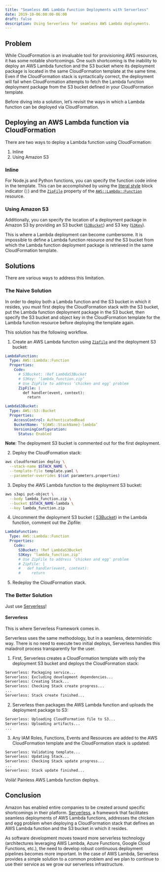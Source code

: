 ```yaml
---
title: "Seamless AWS Lambda Function Deployments with Serverless"
date: 2019-10-06:00:00-06:00
draft: false
description: Using Serverless for seamless AWS Lambda deployments.
---
```


## Problem
While CloudFormation is an invaluable tool for provisioning AWS resources, it has some notable shortcomings. One such shortcoming is the inability to deploy an AWS Lambda function and the S3 bucket where its deployment package is located in the same CloudFormation template at the same time. Even if the CloudFormation stack is syntactically correct, the deployment will fail when CloudFormation attempts to fetch the Lambda function deployment package from the S3 bucket defined in your CloudFormation template.

Before diving into a solution, let’s revisit the ways in which a Lambda function can be deployed via CloudFormation.

## Deploying an AWS Lambda function via CloudFormation
There are two ways to deploy a Lambda function using CloudFormation:
1. Inline
2. Using Amazon S3

### Inline
For Node.js and Python functions, you can specify the function code inline in the template. This can be accomplished by using the [literal style](https://yaml.org/spec/1.2/spec.html#id2795688) block indicator (`|`) and the [`ZipFile`](https://docs.aws.amazon.com/AWSCloudFormation/latest/UserGuide/aws-properties-lambda-function-code.html#cfn-lambda-function-code-zipfile) property of the [`AWS::Lambda::Function`](https://docs.aws.amazon.com/AWSCloudFormation/latest/UserGuide/aws-resource-lambda-function.html#cfn-lambda-function-code) resource.

### Using Amazon S3
Additionally, you can specify the location of a deployment package in Amazon S3 by providing an S3 bucket ([`S3Bucket`](https://docs.aws.amazon.com/AWSCloudFormation/latest/UserGuide/aws-properties-lambda-function-code.html#cfn-lambda-function-code-s3bucket)) and S3 key ([`S3Key`](https://docs.aws.amazon.com/AWSCloudFormation/latest/UserGuide/aws-properties-lambda-function-code.html#cfn-lambda-function-code-s3key)).

This is where a Lambda deployment can become cumbersome. It is impossible to define a Lambda function resource *and* the S3 bucket from which the Lambda function deployment package is retrieved in the same CloudFormation template.

## Solutions
There are various ways to address this limitation.

### The Naive Solution
In order to deploy both a Lambda function and the S3 bucket in which it resides, you must first deploy the CloudFormation stack with the S3 bucket, put the Lambda function deployment package in the S3 bucket, then specify the S3 bucket and object key in the CloudFormation template for the Lambda function resource before deploying the template again.

This solution has the following workflow.

1. Create an AWS Lambda function using [`Zipfile`](https://docs.aws.amazon.com/AWSCloudFormation/latest/UserGuide/aws-properties-lambda-function-code.html#cfn-lambda-function-code-zipfile) and the deployment S3 bucket:

```yaml
LambdaFunction:
  Type: AWS::Lambda::Function
  Properties:
    Code:
      # S3Bucket: !Ref LambdaS3Bucket
      # S3Key: ‘lambda_function.zip’
      # Use ZipFile to address ‘chicken and egg’ problem
      ZipFile: |
        def handler(event, context):
          return

LambdaS3Bucket:
  Type: AWS::S3::Bucket
  Properties:
    AccessControl: AuthenticatedRead
    BucketName: ‘${AWS::StackName}-lambda’
    VersioningConfiguration:
      Status: Enabled
```

**Note**: The deployment S3 bucket is commented out for the first deployment.

2. Deploy the CloudFormation stack:

```bash
aws cloudformation deploy \
  --stack-name $STACK_NAME \
  --template-file template.yaml \
  --parameter-overrides $(cat parameters.properties)
```

3. Deploy the AWS Lambda function to the deployment S3 bucket:

```bash
aws s3api put-object \
  --body lambda_function.zip \
  --bucket $STACK_NAME-lambda \
  --key lambda_function.zip
```

4. Uncomment the deployment S3 bucket ( [S3Bucket](https://docs.aws.amazon.com/AWSCloudFormation/latest/UserGuide/aws-properties-lambda-function-code.html#cfn-lambda-function-code-s3bucket)) in the Lambda function, comment out the Zipfile:

```yaml
LambdaFunction:
  Type: AWS::Lambda::Function
  Properties:
    Code:
      S3Bucket: !Ref LambdaS3Bucket
      S3Key: ‘lambda_function.zip’
      # Use ZipFile to address ‘chicken and egg’ problem
      # ZipFile: |
      #   def handler(event, context):
      #     return
```

5. Redeploy the CloudFormation stack.

### The Better Solution
Just use [Serverless](https://serverless.com/)!

#### Serverless
This is where Serverless Framework comes in.

Serverless uses the same methodology, but in a seamless, deterministic way. There is no need to execute two initial deploys, Serverless handles this maladroit process transparently for the user.

1. First, Serverless creates a CloudFormation template with only the deployment S3 bucket and deploys the CloudFormation stack:

```bash
Serverless: Packaging service...
Serverless: Excluding development dependencies...
Serverless: Creating Stack...
Serverless: Checking Stack create progress...
...
Serverless: Stack create finished...
```

2. Serverless then packages the AWS Lambda function and uploads the deployment package to S3:

```bash
Serverless: Uploading CloudFormation file to S3...
Serverless: Uploading artifacts...
...
```

3. Any IAM Roles, Functions, Events and Resources are added to the AWS CloudFormation template and the CloudFormation stack is updated:

```bash
Serverless: Validating template...
Serverless: Updating Stack...
Serverless: Checking Stack update progress...
...
Serverless: Stack update finished...
```

Voilà! Painless AWS Lambda function deploys.

## Conclusion
Amazon has enabled entire companies to be created around specific shortcomings in their platform. [Serverless](https://serverless.com/), a framework that facilitates seamless deployments of AWS Lambda functions, addresses the chicken and egg problem when deploying a CloudFormation stack that defines an AWS Lambda function and the S3 bucket in which it resides.

As software development moves toward more serverless technology (architectures leveraging AWS Lambda, Azure Functions, Google Cloud Functions, etc.), the need to develop robust continuous deployment pipelines becomes more important. In the case of AWS Lambda, Serverless provides a simple solution to a common problem and we plan to continue to use their service as we grow our serverless infrastructure.
